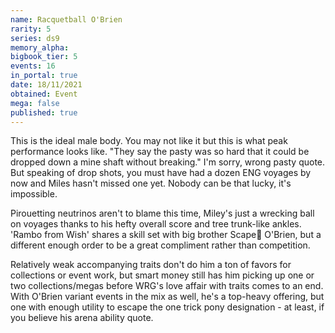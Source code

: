 ```yaml
---
name: Racquetball O'Brien
rarity: 5
series: ds9
memory_alpha:
bigbook_tier: 5
events: 16
in_portal: true
date: 18/11/2021
obtained: Event
mega: false
published: true
---
```


This is the ideal male body. You may not like it but this is what peak performance looks like. "They say the pasty was so hard that it could be dropped down a mine shaft without breaking." I'm sorry, wrong pasty quote. But speaking of drop shots, you must have had a dozen ENG voyages by now and Miles hasn't missed one yet. Nobody can be that lucky, it's impossible.

Pirouetting neutrinos aren't to blame this time, Miley's just a wrecking ball on voyages thanks to his hefty overall score and tree trunk-like ankles. 'Rambo from Wish' shares a skill set with big brother Scape🐐 O'Brien, but a different enough order to be a great compliment rather than competition.

Relatively weak accompanying traits don't do him a ton of favors for collections or event work, but smart money still has him picking up one or two collections/megas before WRG's love affair with traits comes to an end. With O'Brien variant events in the mix as well, he's a top-heavy offering, but one with enough utility to escape the one trick pony designation - at least, if you believe his arena ability quote.
